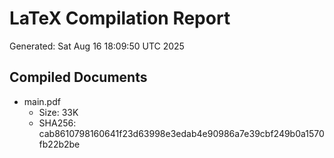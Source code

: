 # LaTeX Compilation Report
Generated: Sat Aug 16 18:09:50 UTC 2025
## Compiled Documents
- main.pdf
  - Size: 33K
  - SHA256: cab8610798160641f23d63998e3edab4e90986a7e39cbf249b0a1570fb22b2be
